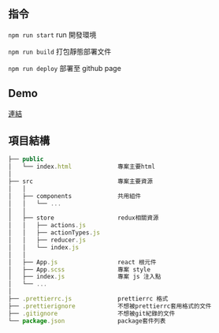 ## 指令

`npm run start` run 開發環境

`npm run build` 打包靜態部署文件

`npm run deploy` 部署至 github page

## Demo

[連結](https://chou0728.github.io/react-calculator/)

## 項目結構

```javascript
├── public
│   └── index.html             專案主要html
│
├── src                        專案主要資源
│   │
│   ├── components             共用組件
│   │   └── ...
│   │
│   ├── store                  redux相關資源
│   │   ├── actions.js
│   │   ├── actionTypes.js
│   │   ├── reducer.js
│   │   └── index.js
│   │
│   ├── App.js                 react 根元件
│   ├── App.scss               專案 style
│   ├── index.js               專案 js 注入點
│   └── ...
│
├── .prettierrc.js             prettierrc 格式
├── .prettierignore            不想被prettierrc套用格式的文件
├── .gitignore                 不想被git紀錄的文件
└── package.json               package套件列表
```
